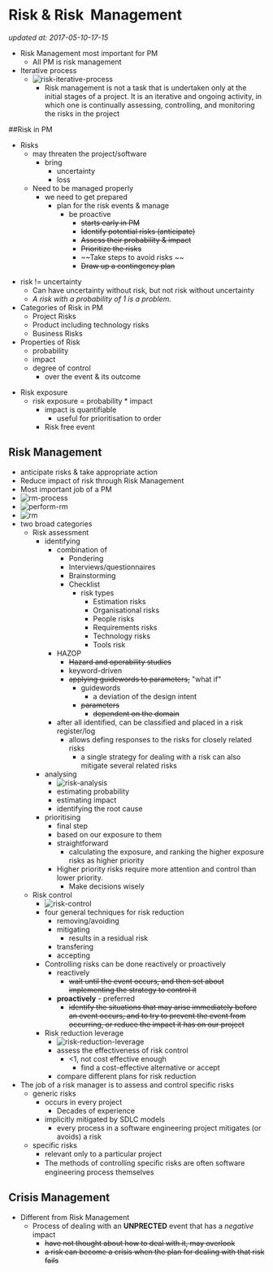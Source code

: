 # Risk & Risk  Management

_updated at: 2017-05-10-17-15_

+ Risk Management most important for PM
    * All PM is risk management
+ Iterative process
    * ![risk-iterative-process](pics/risk-iterative-process.png)
        * Risk management is not a task that is undertaken only at the initial stages of a project. It is an iterative and ongoing activity, in which one is continually assessing, controlling, and monitoring the risks in the project

##Risk in PM
+ Risks
    * may threaten the project/software
        - bring
            + uncertainty
            + loss
    * Need to be managed properly
        - we need to get prepared
            + plan for the risk events & manage
                * be proactive
                    - ~~starts early in PM~~
                    - ~~Identify potential risks (anticipate)~~
                    - ~~Assess their probability & impact~~
                    - ~~Prioritize the risks~~
                    - ~~Take steps to avoid risks ~~
                    - ~~Draw up a contingency plan~~
- risk != uncertainty
    + Can have uncertainty without risk, but not risk without uncertainty
    + _A risk with a probability of 1 is a problem._
- Categories of Risk in PM
    + Project Risks
    + Product including technology risks
    + Business Risks
- Properties of Risk
    + probability
    + impact
    + degree of control
        * over the event & its outcome
+ Risk exposure
    * risk exposure = probability * impact
        - impact is quantifiable
            + useful for prioritisation to order
        - Risk free event

## Risk Management
+ anticipate risks & take appropriate action
+ Reduce impact of risk through Risk Management
+ Most important job of a PM
+ ![rm-process](pics/rm-process.png)
+ ![perform-rm](pics/perform-rm.png)
+ ![rm](pics/rm.png)
+ two broad categories
    * Risk assessment
        - identifying
            + combination of
                * Pondering
                * Interviews/questionnaires
                * Brainstorming
                * Checklist
                    - risk types
                        - Estimation risks
                        - Organisational risks
                        - People risks
                        - Requirements risks
                        - Technology risks
                        - Tools risk
            - HAZOP
                + ~~Hazard and operability studies~~
                + keyword-driven
                + ~~applying guidewords to parameters,~~ "what if"
                    * guidewords
                        * a deviation of the design intent 
                    * ~~parameters~~
                        - ~~dependent on the domain~~
            - after all identified, can be classified and placed in a risk register/log
                + allows defing responses to the risks for closely related risks
                    * a single strategy for dealing with a risk can also mitigate several related risks
        - analysing
            + ![risk-analysis](pics/risk-analysis.png)
            + estimating probability
            + estimating impact
            + identifying the root cause
        - prioritising
            - final step 
            - based on our exposure to them
            - straightforward
                - calculating the exposure, and ranking the higher exposure risks as higher priority
            + Higher priority risks require more attention and control than lower priority.
                * Make decisions wisely
    * Risk control
        - ![risk-control](pics/risk-control.png)
        - four general techniques for risk reduction
            + removing/avoiding
            + mitigating
                * results in a residual risk
            + transfering
            + accepting
        - Controlling risks can be done reactively or proactively
            - reactively
                - ~~wait until the event occurs, and then set about implementing the strategy to control it~~
            - __proactively__ - preferred
                + ~~identify the situations that may arise immediately before an event occurs, and to try to prevent the event from occurring, or reduce the impact it has on our project~~
        * Risk reduction leverage
            - ![risk-reduction-leverage](pics/risk-reduction-leverage.png)
            + assess the effectiveness of risk control
                + <1, not cost effective enough
                    * find a cost-effective alternative or accept
            * compare different plans for risk reduction
+ The job of a risk manager is to assess and control specific risks
    * generic risks
        - occurs in every project
            + Decades of experience
        * implicitly mitigated by SDLC models
            - every process in a software engineering project mitigates (or avoids) a risk
    * specific risks
        - relevant only to a particular project
        - The methods of controlling speciﬁc risks are often software engineering process themselves

## Crisis Management
+ Different from Risk Management
    * Process of dealing with an __UNPRECTED__ event that has a _negative_ impact
        - ~~have not thought about how to deal with it, may overlook~~
        - ~~a risk can become a crisis when the plan for dealing with that risk fails~~
